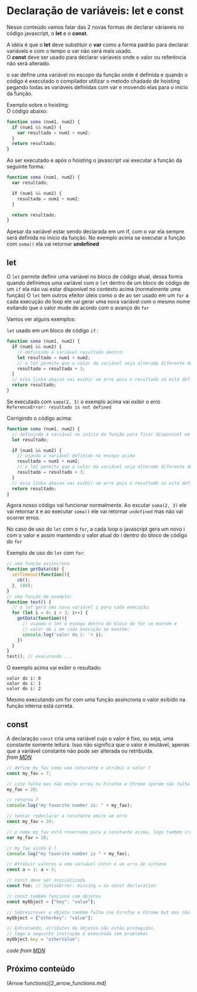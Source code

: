 # Declaração de variáveis: let e const

Nesse conteúdo vamos falar das 2 novas formas de declarar váriaveis no código javascript, o **let** e o **const**.

A idéia é que o **let** deve substituir o **var** como a forma padrão para declarar variáveis e com o tempo o var não será mais usado. <br>
O **const** deve ser usado para declarar váriaveis onde o valor ou referência não será alterado. 

o var define uma variável no escopo da função onde é definida e quando o código é executado o compilador utilizar o metodo chadado de hoisting pegando todas as variáveis definidas com var e movendo elas para o início da função.

Exemplo sobre o hoisting:<br>
O código abaixo:

```js
function soma (num1, num2) {
  if (num1 && num2) {
    var resultado = num1 + num2;
  }
  return resultado;
}
```

Ao ser executado e após o hoisting o javascript vai executar a função da seguinte forma:

```js
function soma (num1, num2) {
  var resultado;

  if (num1 && num2) {
    resultado = num1 + num2;
  }

  return resultado;
}
```

Apesar da variável estar sendo declarada em um if, com o var ela sempre será definida no início da função.
No exemplo acima se executar a função com `soma()` ela vai retornar **undefined**

## let

O `let` permite definir uma variável no bloco de código atual, dessa forma quando definimos uma variável com o `let` dentro de um bloco de código de um `if` ela não vai estar disponível no contexto acima (normalmente uma função)
O `let` tem outros efeitor úteis como o de ao ser usado em um `for` a cada execução do loop ele vai gerar uma nova variável com o mesmo nome evitando que o valor mude de acordo com o avanço do `for`

Vamos ver alguns exemplos:

`let` usado em um bloco de código `if` :

```js
function soma (num1, num2) {
  if (num1 && num2) {
    // definindo a variável resultado dentro:
    let resultado = num1 + num2;
    // o let permite que o valor da variável seja alterado diferente do const:
    resultado = resultado + 3;
  }
  // essa linha abaixo vai exibir um erro pois o resultado só está definido dentro do bloco do if acima e por isso não está disponível em toda a função:
  return resultado;
}
```

Se executado com `soma(2, 3)` o exemplo acima vai exibir o erro `ReferenceError: resultado is not defined` 

Corrigindo o código acima:

```js
function soma (num1, num2) {
  // definindo a variável no início da função para ficar disponível em todos os blocos internos:
  let resultado;

  if (num1 && num2) {
    // usando a variável definida no escopo acima
    resultado = num1 + num2;
    // o let permite que o valor da variável seja alterado diferente do const:
    resultado = resultado + 3;
  }
  // essa linha abaixo vai exibir um erro pois o resultado só está definido dentro do bloco do if acima e por isso não está disponível em toda a função:
  return resultado;
}
```

Agora nosso código vai funcionar normalmente. Ao excutar `soma(2, 3)` ele vai retornar `8` e ao executar `soma()` ele vai retornar `undefined` mas não vai ocorrer erros.

No caso de uso do `let` com o `for`, a cada loop o javascript gera um novo i com o valor e assim mantendo o valor atual do i dentro do bloco de código do `for`

Exemplo de uso do `let` com `for`:

```js
// uma função assíncrona 
function getData(cb) {
  setTimeout(function(){
    cb();
  }, 100);
}
// uma função de exemplo:
function test() {
  // o let gera uma nova variável i para cada execução:
  for (let i = 0; i < 3; i++) {
    getData(function(){
      // usando o let o escopo dentro do bloco do for se mantém e 
      // valor de i em cada execução se mantém:
      console.log('valor do i: '+ i);
    })
  }
}
test(); // executando ...
```

O exemplo acima vai exibir o resultado:

```
valor do i: 0
valor do i: 1
valor do i: 2
```

Mesmo executando um for com uma função assíncrona o valor exibido na função interna está correta. 

## const

A  declaração `const` cria uma variável cujo o valor é fixo, ou seja, uma constante somente leitura. Isso não significa que o valor é imutável, apenas que a variável constante não pode ser alterada ou retribuída.<br>
*from [MDN](https://developer.mozilla.org/pt-BR/docs/Web/JavaScript/Reference/Statements/const)*

```js
// define my_fav como uma constante e atribui o valor 7
const my_fav = 7;

// isto falha mas não emite erros no Firefox e Chrome (porém não falha no Safari)
my_fav = 20;

// retorna 7
console.log("my favorite number is: " + my_fav);

// tentar redeclarar a constante emite um erro 
const my_fav = 20;

// o nome my_fav está reservado para a constante acima, logo também irá falhar
var my_fav = 20; 

// my_fav ainda é 7
console.log("my favorite number is " + my_fav);

// Atribuir valores a uma variável const é um erro de sintaxe
const a = 1; a = 2;

// const deve ser inicializada
const foo; // SyntaxError: missing = in const declaration

// const também funciona com objetos
const myObject = {"key": "value"};

// Sobrescrever o objeto também falha (no Firefox e Chrome but mas não no Safari)
myObject = {"otherKey": "value"};

// Entretando, atributos de objetos não estão protegidos,
// logo a seguinte instrução é executada sem problemas 
myObject.key = "otherValue";
```
*code from [MDN](https://developer.mozilla.org/pt-BR/docs/Web/JavaScript/Reference/Statements/const)*

## Próximo conteúdo

(Arrow functions)[2_arrow_functions.md]
